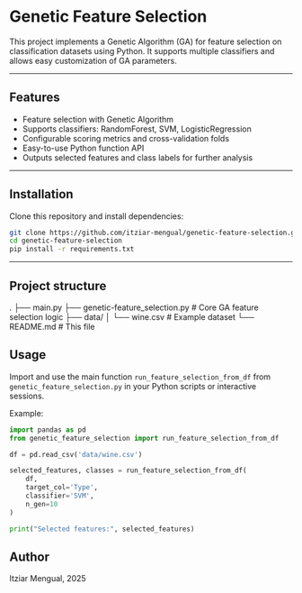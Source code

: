 # Genetic Feature Selection

This project implements a Genetic Algorithm (GA) for feature selection on classification datasets using Python. It supports multiple classifiers and allows easy customization of GA parameters.

---

## Features

- Feature selection with Genetic Algorithm
- Supports classifiers: RandomForest, SVM, LogisticRegression
- Configurable scoring metrics and cross-validation folds
- Easy-to-use Python function API
- Outputs selected features and class labels for further analysis

---

## Installation

Clone this repository and install dependencies:

```bash
git clone https://github.com/itziar-mengual/genetic-feature-selection.git
cd genetic-feature-selection
pip install -r requirements.txt
```

---

## Project structure
.
├── main.py
├── genetic-feature_selection.py       # Core GA feature selection logic
├── data/
│   └── wine.csv                  # Example dataset
└── README.md                    # This file


## Usage

Import and use the main function `run_feature_selection_from_df` from `genetic_feature_selection.py` in your Python scripts or interactive sessions.

Example:

```python
import pandas as pd
from genetic_feature_selection import run_feature_selection_from_df

df = pd.read_csv('data/wine.csv')

selected_features, classes = run_feature_selection_from_df(
    df,
    target_col='Type',
    classifier='SVM',
    n_gen=10
)

print("Selected features:", selected_features)
```

## Author
Itziar Mengual, 2025

